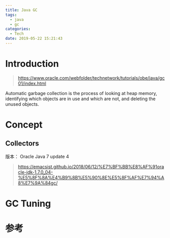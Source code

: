 ```yaml
---
title: Java GC
tags:
  - java
  - gc
categories:
  - Tech
date: 2019-05-22 15:21:43
---
```


# Introduction

> https://www.oracle.com/webfolder/technetwork/tutorials/obe/java/gc01/index.html

Automatic garbage collection is the process of looking at heap memory, identifying which objects are in use and which are not, and deleting the unused objects. 

<!-- more -->

# Concept

## Collectors

版本： Oracle Java 7 update 4 

> https://emacsist.github.io/2018/06/12/%E7%BF%BB%E8%AF%91oracle-jdk-1.7.0_04-%E5%8F%8A%E4%B9%8B%E5%90%8E%E5%8F%AF%E7%94%A8%E7%9A%84gc/

# GC Tuning



# 参考

